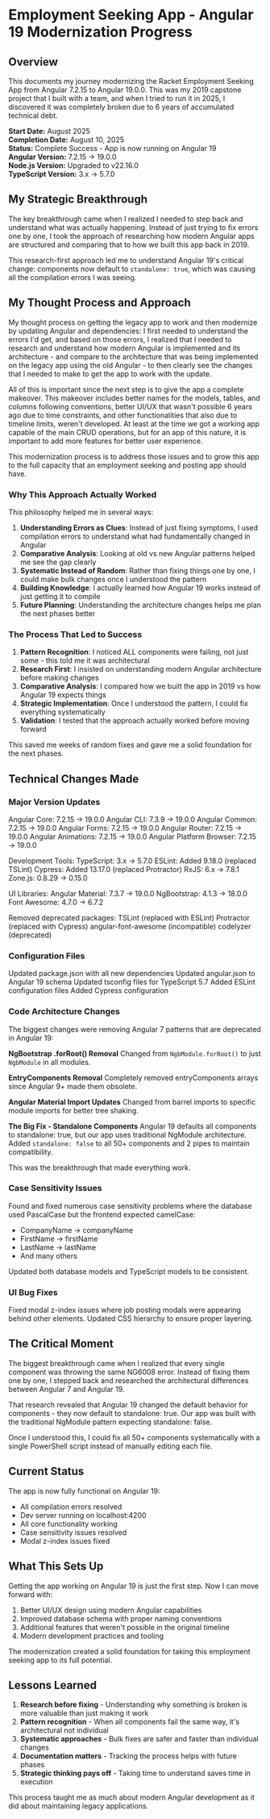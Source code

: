 # Employment Seeking App - Angular 19 Modernization Progress

## Overview

This documents my journey modernizing the Racket Employment Seeking App from Angular 7.2.15 to Angular 19.0.0. This was my 2019 capstone project that I built with a team, and when I tried to run it in 2025, I discovered it was completely broken due to 6 years of accumulated technical debt.

**Start Date:** August 2025  
**Completion Date:** August 10, 2025  
**Status:** Complete Success - App is now running on Angular 19  
**Angular Version:** 7.2.15 → 19.0.0  
**Node.js Version:** Upgraded to v22.16.0  
**TypeScript Version:** 3.x → 5.7.0  

## My Strategic Breakthrough

The key breakthrough came when I realized I needed to step back and understand what was actually happening. Instead of just trying to fix errors one by one, I took the approach of researching how modern Angular apps are structured and comparing that to how we built this app back in 2019.

This research-first approach led me to understand Angular 19's critical change: components now default to `standalone: true`, which was causing all the compilation errors I was seeing.

## My Thought Process and Approach

My thought process on getting the legacy app to work and then modernize by updating Angular and dependencies: I first needed to understand the errors I'd get, and based on those errors, I realized that I needed to research and understand how modern Angular is implemented and its architecture - and compare to the architecture that was being implemented on the legacy app using the old Angular - to then clearly see the changes that I needed to make to get the app to work with the update.

All of this is important since the next step is to give the app a complete makeover. This makeover includes better names for the models, tables, and columns following conventions, better UI/UX that wasn't possible 6 years ago due to time constraints, and other functionalities that also due to timeline limits, weren't developed. At least at the time we got a working app capable of the main CRUD operations, but for an app of this nature, it is important to add more features for better user experience.

This modernization process is to address those issues and to grow this app to the full capacity that an employment seeking and posting app should have.

### Why This Approach Actually Worked

This philosophy helped me in several ways:

1. **Understanding Errors as Clues**: Instead of just fixing symptoms, I used compilation errors to understand what had fundamentally changed in Angular
2. **Comparative Analysis**: Looking at old vs new Angular patterns helped me see the gap clearly
3. **Systematic Instead of Random**: Rather than fixing things one by one, I could make bulk changes once I understood the pattern
4. **Building Knowledge**: I actually learned how Angular 19 works instead of just getting it to compile
5. **Future Planning**: Understanding the architecture changes helps me plan the next phases better

### The Process That Led to Success

1. **Pattern Recognition**: I noticed ALL components were failing, not just some - this told me it was architectural
2. **Research First**: I insisted on understanding modern Angular architecture before making changes  
3. **Comparative Analysis**: I compared how we built the app in 2019 vs how Angular 19 expects things
4. **Strategic Implementation**: Once I understood the pattern, I could fix everything systematically
5. **Validation**: I tested that the approach actually worked before moving forward

This saved me weeks of random fixes and gave me a solid foundation for the next phases.

## Technical Changes Made

### Major Version Updates

Angular Core: 7.2.15 → 19.0.0
Angular CLI: 7.3.9 → 19.0.0
Angular Common: 7.2.15 → 19.0.0
Angular Forms: 7.2.15 → 19.0.0
Angular Router: 7.2.15 → 19.0.0
Angular Animations: 7.2.15 → 19.0.0
Angular Platform Browser: 7.2.15 → 19.0.0

Development Tools:
TypeScript: 3.x → 5.7.0
ESLint: Added 9.18.0 (replaced TSLint)
Cypress: Added 13.17.0 (replaced Protractor)
RxJS: 6.x → 7.8.1
Zone.js: 0.8.29 → 0.15.0

UI Libraries:
Angular Material: 7.3.7 → 19.0.0
NgBootstrap: 4.1.3 → 18.0.0
Font Awesome: 4.7.0 → 6.7.2

Removed deprecated packages:
TSLint (replaced with ESLint)
Protractor (replaced with Cypress)
angular-font-awesome (incompatible)
codelyzer (deprecated)

### Configuration Files

Updated package.json with all new dependencies
Updated angular.json to Angular 19 schema
Updated tsconfig files for TypeScript 5.7
Added ESLint configuration files
Added Cypress configuration

### Code Architecture Changes

The biggest changes were removing Angular 7 patterns that are deprecated in Angular 19:

**NgBootstrap .forRoot() Removal**
Changed from `NgbModule.forRoot()` to just `NgbModule` in all modules.

**EntryComponents Removal**
Completely removed entryComponents arrays since Angular 9+ made them obsolete.

**Angular Material Import Updates**
Changed from barrel imports to specific module imports for better tree shaking.

**The Big Fix - Standalone Components**
Angular 19 defaults all components to standalone: true, but our app uses traditional NgModule architecture. Added `standalone: false` to all 50+ components and 2 pipes to maintain compatibility.

This was the breakthrough that made everything work.

### Case Sensitivity Issues

Found and fixed numerous case sensitivity problems where the database used PascalCase but the frontend expected camelCase:

- CompanyName → companyName
- FirstName → firstName
- LastName → lastName
- And many others

Updated both database models and TypeScript models to be consistent.

### UI Bug Fixes

Fixed modal z-index issues where job posting modals were appearing behind other elements. Updated CSS hierarchy to ensure proper layering.

## The Critical Moment

The biggest breakthrough came when I realized that every single component was throwing the same NG6008 error. Instead of fixing them one by one, I stepped back and researched the architectural differences between Angular 7 and Angular 19.

That research revealed that Angular 19 changed the default behavior for components - they now default to standalone: true. Our app was built with the traditional NgModule pattern expecting standalone: false.

Once I understood this, I could fix all 50+ components systematically with a single PowerShell script instead of manually editing each file.

## Current Status

The app is now fully functional on Angular 19:

- All compilation errors resolved
- Dev server running on localhost:4200
- All core functionality working
- Case sensitivity issues resolved
- Modal z-index issues fixed

## What This Sets Up

Getting the app working on Angular 19 is just the first step. Now I can move forward with:

1. Better UI/UX design using modern Angular capabilities
2. Improved database schema with proper naming conventions
3. Additional features that weren't possible in the original timeline
4. Modern development practices and tooling

The modernization created a solid foundation for taking this employment seeking app to its full potential.

## Lessons Learned

1. **Research before fixing** - Understanding why something is broken is more valuable than just making it work
2. **Pattern recognition** - When all components fail the same way, it's architectural not individual
3. **Systematic approaches** - Bulk fixes are safer and faster than individual changes
4. **Documentation matters** - Tracking the process helps with future phases
5. **Strategic thinking pays off** - Taking time to understand saves time in execution

This process taught me as much about modern Angular development as it did about maintaining legacy applications.
